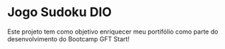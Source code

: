 # Jogo Sudoku DIO

Este projeto tem como objetivo enriquecer meu portifólio como parte do desenvolvimento do Bootcamp GFT Start!
